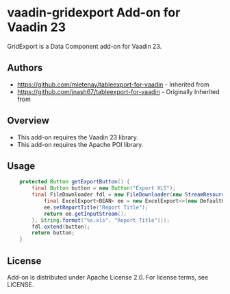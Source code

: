 # vaadin-gridexport Add-on for Vaadin 23

GridExport is a Data Component add-on for Vaadin 23.

## Authors

* https://github.com/mletenay/tableexport-for-vaadin - Inherited from
* https://github.com/jnash67/tableexport-for-vaadin - Originally Inherited from

## Overview

* This add-on requires the Vaadin 23 library.
* This add-on requires the Apache POI library.

## Usage

```java
    protected Button getExportButton() {
        final Button button = new Button("Export XLS");
        final FileDownloader fdl = new FileDownloader(new StreamResource(() -> {
            final ExcelExport<BEAN> ee = new ExcelExport<>(new DefaultGridHolder<>(grid));
            ee.setReportTitle("Report Title");
            return ee.getInputStream();
        }, String.format("%s.xls", "Report Title")));
        fdl.extend(button);
        return button;
    }
```


## License

Add-on is distributed under Apache License 2.0. For license terms, see LICENSE.